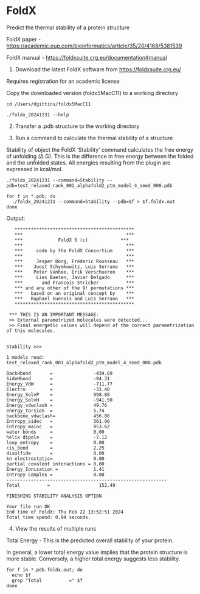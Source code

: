 # FoldX

Predict the thermal stability of a protein structure

FoldX paper - https://academic.oup.com/bioinformatics/article/35/20/4168/5381539

FoldX manual - https://foldxsuite.crg.eu/documentation#manual

1. Download the latest FoldX software from https://foldxsuite.crg.eu/

Requires registration for an academic license

Copy the downloaded version (foldx5MacC11) to a working directory

```
cd /Users/dgittins/foldx5MacC11

./foldx_20241231 --help
```

2. Transfer a .pdb structure to the working directory

3. Run a command to calculate the thermal stability of a structure

Stability of object the FoldX ‘Stability’ command calculates the free energy of unfolding (Δ G). This is the difference in free energy between the folded and the unfolded states. All energies resulting from the plugin are expressed in kcal/mol.

```
./foldx_20241231 --command=Stability --pdb=test_relaxed_rank_001_alphafold2_ptm_model_4_seed_000.pdb

for f in *.pdb; do
  ./foldx_20241231 --command=Stability --pdb=$f > $f.foldx.out
done
```

Output:
```
   ********************************************
   ***                                      ***
   ***             FoldX 5 (c)            ***
   ***                                      ***
   ***     code by the FoldX Consortium     ***
   ***                                      ***
   ***     Jesper Borg, Frederic Rousseau   ***
   ***    Joost Schymkowitz, Luis Serrano   ***
   ***    Peter Vanhee, Erik Verschueren    ***
   ***     Lies Baeten, Javier Delgado      ***
   ***       and Francois Stricher          ***
   *** and any other of the 9! permutations ***
   ***   based on an original concept by    ***
   ***   Raphael Guerois and Luis Serrano   ***
   ********************************************

 *** THIS IS AN IMPORTANT MESSAGE: 
 >> External parametrized molecules were detected...
 >> Final energetic values will depend of the correct parametrization of this molecules. 


Stability >>>

1 models read: test_relaxed_rank_001_alphafold2_ptm_model_4_seed_000.pdb

BackHbond       =               -434.89
SideHbond       =               -94.31
Energy_VdW      =               -711.77
Electro         =               -31.40
Energy_SolvP    =               998.80
Energy_SolvH    =               -941.50
Energy_vdwclash =               49.76
energy_torsion  =               5.74
backbone_vdwclash=              456.86
Entropy_sidec   =               361.90
Entropy_mainc   =               953.62
water bonds     =               0.00
helix dipole    =               -7.12
loop_entropy    =               0.00
cis_bond        =               2.25
disulfide       =               0.00
kn electrostatic=               0.00
partial covalent interactions = 0.00
Energy_Ionisation =             1.41
Entropy Complex =               0.00
-----------------------------------------------------------
Total          = 				  152.49

FINISHING STABILITY ANALYSIS OPTION

Your file run OK
End time of FoldX: Thu Feb 22 13:52:51 2024
Total time spend: 0.94 seconds.
```

4. View the results of multiple runs

Total Energy - This is the predicted overall stability of your protein.

In general, a lower total energy value implies that the protein structure is more stable. Conversely, a higher total energy suggests less stability.

```
for f in *.pdb.foldx.out; do
  echo $f
  grep "Total          =" $f
done
```

